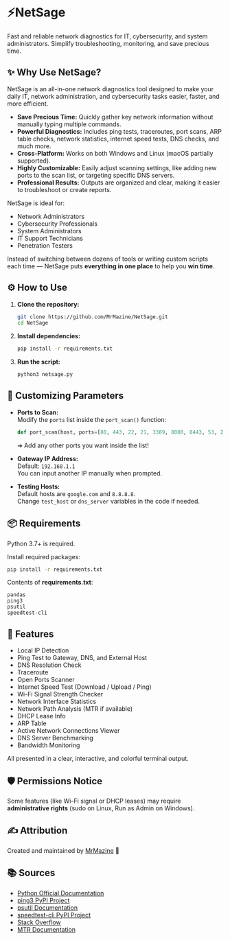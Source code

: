 
# ⚡NetSage

Fast and reliable network diagnostics for IT, cybersecurity, and system administrators. Simplify troubleshooting, monitoring, and save precious time.

## ✨ Why Use NetSage?

NetSage is an all-in-one network diagnostics tool designed to make your daily IT, network administration, and cybersecurity tasks easier, faster, and more efficient.

- **Save Precious Time:** Quickly gather key network information without manually typing multiple commands.
- **Powerful Diagnostics:** Includes ping tests, traceroutes, port scans, ARP table checks, network statistics, internet speed tests, DNS checks, and much more.
- **Cross-Platform:** Works on both Windows and Linux (macOS partially supported).
- **Highly Customizable:** Easily adjust scanning settings, like adding new ports to the scan list, or targeting specific DNS servers.
- **Professional Results:** Outputs are organized and clear, making it easier to troubleshoot or create reports.

NetSage is ideal for:
- Network Administrators
- Cybersecurity Professionals
- System Administrators
- IT Support Technicians
- Penetration Testers

Instead of switching between dozens of tools or writing custom scripts each time — NetSage puts **everything in one place** to help you **win time**.

## ⚙️ How to Use

1. **Clone the repository:**
   ```bash
   git clone https://github.com/MrMazine/NetSage.git
   cd NetSage
   ```

2. **Install dependencies:**
   ```bash
   pip install -r requirements.txt
   ```

3. **Run the script:**
   ```bash
   python3 netsage.py
   ```

## 🔧 Customizing Parameters

- **Ports to Scan:**  
  Modify the `ports` list inside the `port_scan()` function:
  ```python
  def port_scan(host, ports=[80, 443, 22, 21, 3389, 8080, 8443, 53, 25]):
  ```
  ➔ Add any other ports you want inside the list!

- **Gateway IP Address:**  
  Default: `192.168.1.1`  
  You can input another IP manually when prompted.

- **Testing Hosts:**  
  Default hosts are `google.com` and `8.8.8.8`.  
  Change `test_host` or `dns_server` variables in the code if needed.

## 📦 Requirements

Python 3.7+ is required.

Install required packages:
```bash
pip install -r requirements.txt
```

Contents of **requirements.txt**:
```
pandas
ping3
psutil
speedtest-cli
```

## 📜 Features

- Local IP Detection
- Ping Test to Gateway, DNS, and External Host
- DNS Resolution Check
- Traceroute
- Open Ports Scanner
- Internet Speed Test (Download / Upload / Ping)
- Wi-Fi Signal Strength Checker
- Network Interface Statistics
- Network Path Analysis (MTR if available)
- DHCP Lease Info
- ARP Table
- Active Network Connections Viewer
- DNS Server Benchmarking
- Bandwidth Monitoring

All presented in a clear, interactive, and colorful terminal output.

## 🛡️ Permissions Notice

Some features (like Wi-Fi signal or DHCP leases) may require **administrative rights** (sudo on Linux, Run as Admin on Windows).

## ✍️ Attribution

Created and maintained by [MrMazine](https://github.com/MrMazine) 🚀

## 📚 Sources

- [Python Official Documentation](https://docs.python.org/3/)
- [ping3 PyPI Project](https://pypi.org/project/ping3/)
- [psutil Documentation](https://psutil.readthedocs.io/)
- [speedtest-cli PyPI Project](https://pypi.org/project/speedtest-cli/)
- [Stack Overflow](https://stackoverflow.com/)
- [MTR Documentation](https://github.com/traviscross/mtr)

